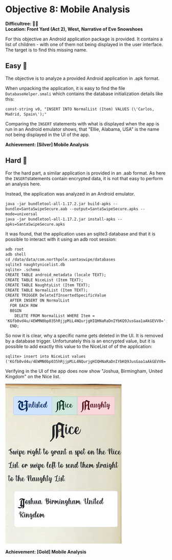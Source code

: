 
# Objective 8: Mobile Analysis

**Difficultree: 🎄🎄**  
**Location: Front Yard (Act 2), West, Narrative of Eve Snowshoes**

For this objective an Android application package is provided. It contains a list of children - with one of them not being displayed in the user interface. The target is to find this missing name.

## Easy 🥈
The objective is to analyze a provided Android application in .apk format.

When unpacking the application, it is easy to find the file `DatabaseHelper.smali` which contains the database initialization details like this:
```
const-string v0, "INSERT INTO NormalList (Item) VALUES (\'Carlos, Madrid, Spain\');"
```

Comparing the `INSERT` statements with what is displayed when the app is run in an Android emulator shows, that "Ellie, Alabama, USA" is the name not being displayed in the UI of the app.


**Achievement: [Silver] Mobile Analysis**

## Hard 🥇
For the hard part, a similar application is provided in an .aab format.
As here the `INSERT`statements contain encrypted data, it is not that easy to perform an analysis here.

Instead, the application was analyzed in an Android emulator.
```
java -jar bundletool-all-1.17.2.jar build-apks --bundle=SantaSwipeSecure.aab --output=SantaSwipeSecure.apks --mode=universal
java -jar bundletool-all-1.17.2.jar install-apks --apks=SantaSwipeSecure.apks
```

It was found, that the application uses an sqlite3 database and that it is possible to interact with it using an adb root session:
```
adb root
adb shell
cd /data/data/com.northpole.santaswipe/databases
sqlite3 naughtynicelist.db
sqlite> .schema
CREATE TABLE android_metadata (locale TEXT);
CREATE TABLE NiceList (Item TEXT);
CREATE TABLE NaughtyList (Item TEXT);
CREATE TABLE NormalList (Item TEXT);
CREATE TRIGGER DeleteIfInsertedSpecificValue
  AFTER INSERT ON NormalList
  FOR EACH ROW
  BEGIN
    DELETE FROM NormalList WHERE Item = 'KGfb0vd4u/4EWMN0bp035hRjjpMiL4NQurjgHIQHNaRaDnIYbKQ9JusGaa1aAkGEVV8=';
  END;
```
So now it is clear, why a specific name gets deleted in the UI. It is removed by a database trigger. Unfortunately this is an encrypted value, but it is possible to add exactly this value to the NiceList of of the application:
```
sqlite> insert into NiceList values ('KGfb0vd4u/4EWMN0bp035hRjjpMiL4NQurjgHIQHNaRaDnIYbKQ9JusGaa1aAkGEVV8=');
```
Verifying in the UI of the app does now show "Joshua, Birmingham, United Kingdom" on the Nice list.

![NiceList](gold.png)

**Achievement: [Gold] Mobile Analysis**
<!--stackedit_data:
eyJoaXN0b3J5IjpbLTExMjg3NDY1ODgsLTcyMDAzNzE2MywtMj
YzNTUwNTA4LDkwNDQxMzUzOF19
-->